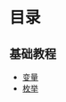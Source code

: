 # 目录

## 基础教程
* [变量](https://github.com/zhangchao1/learnNotes/blob/master/typescript/basic/variables.md)
* [枚举](https://github.com/zhangchao1/learnNotes/blob/master/typescript/basic/enum.md)
